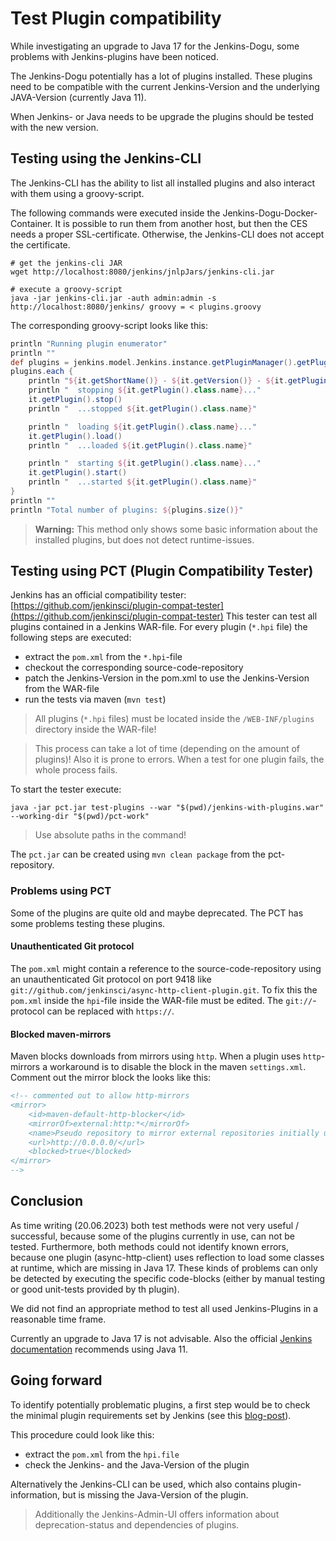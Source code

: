 # Test Plugin compatibility

While investigating an upgrade to Java 17 for the Jenkins-Dogu, some problems with Jenkins-plugins have been noticed.

The Jenkins-Dogu potentially has a lot of plugins installed. These plugins need to be compatible with the current Jenkins-Version
and the underlying JAVA-Version (currently Java 11).

When Jenkins- or Java needs to be upgrade the plugins should be tested with the new version. 

## Testing using the Jenkins-CLI
The Jenkins-CLI has the ability to list all installed plugins and also interact with them using a groovy-script.

The following commands were executed inside the Jenkins-Dogu-Docker-Container. 
It is possible to run them from another host, but then the CES needs a proper SSL-certificate. Otherwise, the Jenkins-CLI does not accept the certificate. 

```shell
# get the jenkins-cli JAR
wget http://localhost:8080/jenkins/jnlpJars/jenkins-cli.jar

# execute a groovy-script
java -jar jenkins-cli.jar -auth admin:admin -s http://localhost:8080/jenkins/ groovy = < plugins.groovy
```
The corresponding groovy-script looks like this:
```groovy
println "Running plugin enumerator"
println ""
def plugins = jenkins.model.Jenkins.instance.getPluginManager().getPlugins()
plugins.each {
    println "${it.getShortName()} - ${it.getVersion()} - ${it.getPlugin().getTarget().class.name}"
    println "  stopping ${it.getPlugin().class.name}..."
    it.getPlugin().stop()
    println "  ...stopped ${it.getPlugin().class.name}"

    println "  loading ${it.getPlugin().class.name}..."
    it.getPlugin().load()
    println "  ...loaded ${it.getPlugin().class.name}"

    println "  starting ${it.getPlugin().class.name}..."
    it.getPlugin().start()
    println "  ...started ${it.getPlugin().class.name}"
}
println ""
println "Total number of plugins: ${plugins.size()}"
```

> **Warning:** This method only shows some basic information about the installed plugins, but does not detect runtime-issues.

## Testing using PCT (Plugin Compatibility Tester)

Jenkins has an official compatibility tester: [https://github.com/jenkinsci/plugin-compat-tester](https://github.com/jenkinsci/plugin-compat-tester)
This tester can test all plugins contained in a Jenkins WAR-file. For every plugin (`*.hpi` file) the following steps are executed:
* extract the `pom.xml` from the `*.hpi`-file
* checkout the corresponding source-code-repository
* patch the Jenkins-Version in the pom.xml to use the Jenkins-Version from the WAR-file
* run the tests via maven (`mvn test`)

> All plugins (`*.hpi` files) must be located inside the `/WEB-INF/plugins` directory inside the WAR-file!

> This process can take a lot of time (depending on the amount of plugins)!
> Also it is prone to errors. When a test for one plugin fails, the whole process fails. 

To start the tester execute:
```shell
java -jar pct.jar test-plugins --war "$(pwd)/jenkins-with-plugins.war" --working-dir "$(pwd)/pct-work"
```
> Use absolute paths in the command! 

The `pct.jar` can be created using `mvn clean package` from the pct-repository.

### Problems using PCT
Some of the plugins are quite old and maybe deprecated. The PCT has some problems testing these plugins.

#### Unauthenticated Git protocol
The `pom.xml` might contain a reference to the source-code-repository using an unauthenticated Git protocol on port 9418 like `git://github.com/jenkinsci/async-http-client-plugin.git`.
To fix this the `pom.xml` inside the `hpi`-file inside the WAR-file must be edited. The `git://`-protocol can be replaced with `https://`.

#### Blocked maven-mirrors
Maven blocks downloads from mirrors using `http`. When a plugin uses `http`-mirrors a workaround is to disable the block in the maven `settings.xml`.
Comment out the mirror block the looks like this:
```xml
<!-- commented out to allow http-mirrors
<mirror>
    <id>maven-default-http-blocker</id>
    <mirrorOf>external:http:*</mirrorOf>
    <name>Pseudo repository to mirror external repositories initially using HTTP.</name>
    <url>http://0.0.0.0/</url>
    <blocked>true</blocked>
</mirror> 
-->
```

## Conclusion

As time writing (20.06.2023) both test methods were not very useful / successful, because some of the plugins currently in use, can not be tested.
Furthermore, both methods could not identify known errors, because one plugin (async-http-client) uses reflection to load some classes at runtime, which are missing in Java 17.
These kinds of problems can only be detected by executing the specific code-blocks (either by manual testing or good unit-tests provided by th plugin).

We did not find an appropriate method to test all used Jenkins-Plugins in a reasonable time frame.    

Currently an upgrade to Java 17 is not advisable. Also the official 
[Jenkins documentation](https://www.jenkins.io/doc/developer/tutorial/prepare/#download-and-install-a-jdk) recommends using Java 11. 

## Going forward
To identify potentially problematic plugins, a first step would be to check the minimal plugin requirements set by Jenkins (see this [blog-post](https://www.jenkins.io/blog/2022/12/14/require-java-11/)).

This procedure could look like this:
* extract the `pom.xml` from the `hpi.file`
* check the Jenkins- and the Java-Version of the plugin

Alternatively the Jenkins-CLI can be used, which also contains plugin-information, but is missing the Java-Version of the plugin. 

> Additionally the Jenkins-Admin-UI offers information about deprecation-status and dependencies of plugins.   